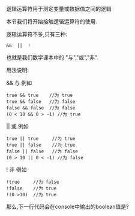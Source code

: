 逻辑运算符用于测定变量或数据值之间的逻辑

本节我们将开始接触逻辑运算符的使用.

逻辑运算符不多,只有三种:

    &&  ||  !

也就是我们数学课本中的 "与","或","非".

用法说明:

&& 与 例如

    true && true    //为 true
    true && false   //为 false
    false && false  //为 false
    (0 < 10 && 0 > -1) //为 true

|| 或 例如

    true || true     //为 true
    true || false    //为 true
    false || false   //为 false
    (0 > 10 || 0 < -1) //为 false

!  非 例如

    !true     //为 false
    !false    //为 true
    !(0 >10)  //为 true

那么,下一行代码会在console中输出的boolean值是?